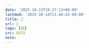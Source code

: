 ```yaml
---
date: '2025-10-13T10:27:13+08:00'
lastmod: '2025-10-14T21:46:45-08:00'
title: 􁱸
url: 􁱸
tags: [諂]
src: DCCV
note:
---
```

